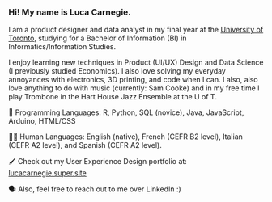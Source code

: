 ### Hi! My name is Luca Carnegie. 

I am a product designer and data analyst in my final year at the [University of Toronto](https://www.utoronto.ca/), studying for a Bachelor of Information (BI) in Informatics/Information Studies.

I enjoy learning new techniques in Product (UI/UX) Design and Data Science (I previously studied Economics). I also love solving my everyday annoyances with electronics, 3D printing, and code when I can. I also, also love anything to do with music (currently: Sam Cooke) and in my free time I play Trombone in the Hart House Jazz Ensemble at the U of T. 

💾 Programming Languages: R, Python, SQL (novice), Java, JavaScript, Arduino, HTML/CSS

🧑🏻 Human Languages: English (native), French (CEFR B2 level), Italian (CEFR A2 level), and Spanish (CEFR A2 level). 

🖌️ Check out my User Experience Design portfolio at: [lucacarnegie.super.site](https://lucacarnegie.super.site/)

🗣️ Also, feel free to reach out to me over LinkedIn :)

